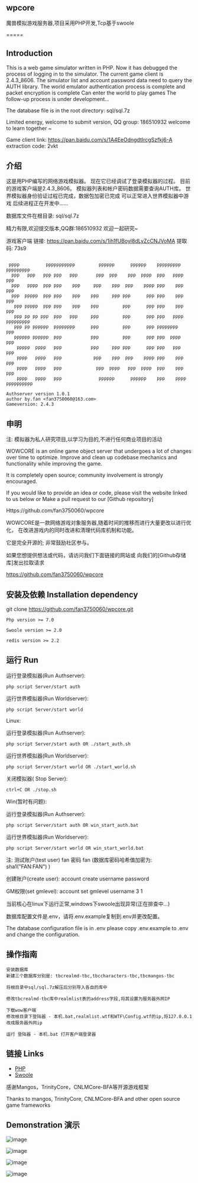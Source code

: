 ## wpcore

魔兽模拟游戏服务器,项目采用PHP开发,Tcp基于swoole

=====

## Introduction
This is a web game simulator written in PHP.
Now it has debugged the process of logging in to the simulator.
The current game client is 2.4.3_8606.
The simulator list and account password data need to query the AUTH library.
The world emulator authentication process is complete and packet encryption is complete
Can enter the world to play games
The follow-up process is under development...

The database file is in the root directory: sql/sql.7z

Limited energy, welcome to submit version, QQ group: 186510932 welcome to learn together ~

Game client link: https://pan.baidu.com/s/1A4EeOdngdtIrcgSzfkj6-A extraction code: 2vkt

## 介绍
这是用PHP编写的网络游戏模拟器。
现在它已经调试了登录模拟器的过程。
目前的游戏客户端是2.4.3_8606。
模拟器列表和帐户密码数据需要查询AUTH库。
世界模拟器身份验证过程已完成，数据包加密已完成
可以正常进入世界模拟器中游戏
后续进程正在开发中......

数据库文件在根目录: sql/sql.7z

精力有限,欢迎提交版本,QQ群:186510932 欢迎一起研究~

游戏客户端 链接: https://pan.baidu.com/s/1ih1fUBoyl8dLyZcCNJVoMA 提取码: 73s9

~~~
                                                                                 
 pppp          ppppppppppp         pppppp      pppppp    ppppppppp   ppppppppp  
  ppp   ppp   ppp ppp   ppp       ppp  ppp    ppp  pppp  ppp   pppp  ppp        
  ppp   pppp  ppp ppp    ppp     ppp    ppp  ppp    pppp ppp    ppp  ppp        
  ppp  ppppp  ppp ppp    ppp    ppp     ppp ppp      ppp ppp    ppp  ppp        
   ppp ppppp  ppp ppp    ppp    ppp         ppp      ppp ppp    ppp  ppp        
   ppp pp pp ppp  ppp   ppp     ppp         ppp      ppp ppp   pppp  ppppppppp  
   ppp pp pppppp  pppppppp      ppp         ppp      ppp pppppppp    ppp        
   pppppp pppppp  ppp           ppp         ppp      ppp ppp  pppp   ppp        
    ppppp  pppp   ppp           ppp     ppp ppp      ppp ppp   ppp   ppp        
    pppp   pppp   ppp            ppp    ppp  ppp    pppp ppp    ppp  ppp        
    pppp   pppp   ppp             ppp  pppp   ppp  pppp  ppp    ppp  ppp        
    pppp   pppp   ppp              pppppp      pppppp    ppp    pppp pppppppppp
        
Authserver version 1.0.1
author by.fan <fan3750060@163.com>
Gameversion: 2.4.3

~~~

## 申明
注: 模拟器为私人研究项目,以学习为目的,不进行任何商业项目的活动

WOWCORE is an online game object server that undergoes a lot of changes over time to optimize.
Improve and clean up codebase mechanics and functionality while improving the game.

It is completely open source; community involvement is strongly encouraged.

If you would like to provide an idea or code, please visit the website linked to us below or
Make a pull request to our [Github repository]

Https://github.com/fan3750060/wpcore

WOWCORE是一款网络游戏对象服务器,随着时间的推移而进行大量更改以进行优化，
在改进游戏内的同时改进和清理代码库机制和功能。

它是完全开源的; 非常鼓励社区参与。
  
如果您想提供想法或代码，请访问我们下面链接的网站或
向我们的[Github存储库]发出拉取请求

https://github.com/fan3750060/wpcore

## 安装及依赖 Installation dependency

git clone https://github.com/fan3750060/wpcore.git

    Php version >= 7.0

    Swoole version >= 2.0

    redis version >= 2.2

## 运行 Run
运行登录模拟器(Run Authserver): 
        
    php script Server/start auth

运行世界模拟器(Run Worldserver): 

    php script Server/start world

Linux:

运行登录模拟器(Run Authserver): 

    php script Server/start auth OR ./start_auth.sh

运行世界模拟器(Run Worldserver): 

    php script Server/start world OR ./start_world.sh

关闭模拟器( Stop Server): 

    ctrl+C OR ./stop.sh 

Win(暂时有问题):

运行登录模拟器(Run Authserver): 

    php script Server/start auth OR win_start_auth.bat

运行世界模拟器(Run Worldserver): 

    php script Server/start world OR win_start_world.bat

注: 测试账户(test user) fan 密码 fan  (数据库密码哈希值加密为: sha1("FAN:FAN") )

  创建账户(create user): account create username password

  GM权限(set gmlevel): account set gmlevel username 3 1

  当前核心在linux下运行正常,windows下swoole出现异常(正在排查中...)

  数据库配置文件是.env，请将.env.example复制到.env并更改配置。

  The database configuration file is in .env
  please copy .env.example to .env and change the configuration.

## 操作指南
    安装数据库
    新建三个数据库分别是: tbcrealmd-tbc,tbccharacters-tbc,tbcmangos-tbc

    将根目录中sql/sql.7z解压后分别导入各自的库中

    修改tbcrealmd-tbc库中realmlist表的address字段,将其设置为服务器外网IP

    下载wow客户端
    修改根目录下登陆器 - 本机.bat,realmlist.wtf和WTF\Config.wtf的ip,将127.0.0.1 改成服务器外网ip
    
    运行 登陆器 - 本机.bat 打开客户端登录器

## 链接 Links

* [PHP](https://www.php.net/)
* [Swoole](https://www.swoole.com/)

感谢Mangos，TrinityCore，CNLMCore-BFA等开源游戏框架

Thanks to mangos, TrinityCore, CNLMCore-BFA and other open source game frameworks

## Demonstration 演示

![image](https://pictureblog.oss-cn-beijing.aliyuncs.com/1.png)

![image](https://pictureblog.oss-cn-beijing.aliyuncs.com/2.png)

![image](https://pictureblog.oss-cn-beijing.aliyuncs.com/3.png)

![image](https://pictureblog.oss-cn-beijing.aliyuncs.com/4.png)







  



